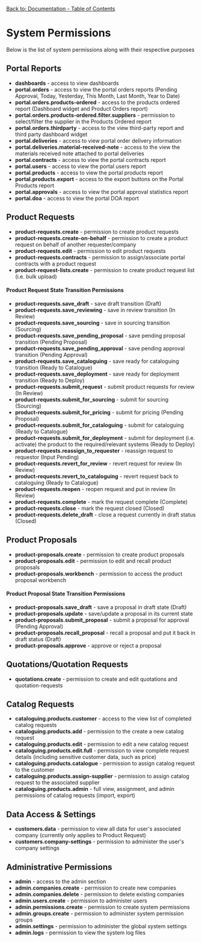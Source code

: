[Back to: Documentation - Table of Contents](contents.md)

# System Permissions #
Below is the list of system permissions along with their respective purposes

## Portal Reports ##
* **dashboards** - access to view dashboards
* **portal.orders** - access to view the portal orders reports (Pending Approval, Today, Yesterday, This Month, Last Month, Year to Date)
* **portal.orders.products-ordered** - access to the products ordered report (Dashboard widget and Product Orders report)
* **portal.orders.products-ordered.filter.suppliers** - permission to select/filter the supplier in the Products Ordered report
* **portal.orders.thirdparty** - access to the view third-party report and third party dashboard widget
* **portal.deliveries** - access to view portal order delivery information
* **portal.deliveries.material-received-note** - access to the view the materials received note attached to portal deliveries
* **portal.contracts** - access to view the portal contracts report
* **portal.users** - access to view the portal users report
* **portal.products** - access to view the portal products report
* **portal.products.export** - access to the export buttons on the Portal Products report
* **portal.approvals** - access to view the portal approval statistics report
* **portal.doa** - access to view the portal DOA report

## Product Requests ##
* **product-requests.create** - permission to create product requests
* **product-requests.create-on-behalf** - permission to create a product request on behalf of another requester/company
* **product-requests.edit** - permission to edit product requests
* **product-requests.contracts** - permission to assign/associate portal contracts with a product request
* **product-request-lists.create** - permission to create product request list (i.e. bulk upload)

#### Product Request State Transition Permissions ####

* **product-requests.save_draft** - save draft transition (Draft)
* **product-requests.save_reviewing** - save in review transition (In Review)
* **product-requests.save_sourcing** - save in sourcing transition (Sourcing)
* **product-requests.save_pending_proposal** - save pending proposal transition (Pending Proposal)
* **product-requests.save_pending_approval** - save pending approval transition (Pending Approval)
* **product-requests.save_cataloguing** - save ready for cataloguing transition (Ready to Catalogue)
* **product-requests.save_deployment** - save ready for deployment transition (Ready to Deploy)
* **product-requests.submit_request** - submit product requests for review (In Review)
* **product-requests.submit_for_sourcing** - submit for sourcing (Sourcing)
* **product-requests.submit_for_pricing** - submit for pricing (Pending Proposal)
* **product-requests.submit_for_cataloguing** - submit for cataloguing (Ready to Catalogue)
* **product-requests.submit_for_deployment** - submit for deployment (i.e. activate) the product to the required/relevant systems (Ready to Deploy)
* **product-requests.reassign_to_requester** - reassign request to requestor (Input Pending)
* **product-requests.revert_for_review** - revert request for review (In Review)
* **product-requests.revert_to_cataloguing** - revert request back to cataloguing (Ready to Catalogue)
* **product-requests.reopen** - reopen request and put in review (In Review)
* **product-requests.complete** - mark the request complete (Complete)
* **product-requests.close** - mark the request closed (Closed)
* **product-requests.delete_draft** - close a request currently in draft status (Closed)


## Product Proposals ##
* **product-proposals.create** - permission to create product proposals
* **product-proposals.edit** - permission to edit and recall product proposals
* **product-proposals.workbench** - permission to access the product proposal workbench

#### Product Proposal State Transition Permissions ####

* **product-proposals.save_draft** - save a proposal in draft state (Draft)
* **product-proposals.update** - save/update a proposal in its current state
* **product-proposals.submit_proposal** - submit a proposal for approval (Pending Approval)
* **product-proposals.recall_proposal** - recall a proposal and put it back in draft status (Draft)
* **product-proposals.approve** - approve or reject a proposal


## Quotations/Quotation Requests ##
* **quotations.create** - permission to create and edit quotations and quotation-requests


## Catalog Requests ##
* **cataloguing.products.customer** - access to the view list of completed catalog requests
* **cataloguing.products.add** - permission to the create a new catalog request
* **cataloguing.products.edit** - permission to edit a new catalog request
* **cataloguing.products.edit.full** - permission to view complete request details (including sensitive customer data, such as price)
* **cataloguing.products.catalogue** - permission to assign catalog request to the customer
* **cataloguing.products.assign-supplier** - permission to assign catalog request to the associated supplier
* **cataloguing.products.admin** - full view, assignment, and admin permissions of catalog requests (import, export)

## Data Access & Settings ##
* **customers.data** - permission to view all data for user's associated company (currently only applies to Product Request)
* **customers.company-settings** - permission to administer the user's company settings

## Administrative Permissions ##

* **admin** - access to the admin section
* **admin.companies.create** - permission to create new companies
* **admin.companies.delete** - permission to delete existing companies
* **admin.users.create** - permission to administer users
* **admin.permissions.create** - permission to create system permissions
* **admin.groups.create** - permission to administer system permission groups
* **admin.settings** - permission to administer the global system settings
* **admin.logs** - permission to view the system log files


